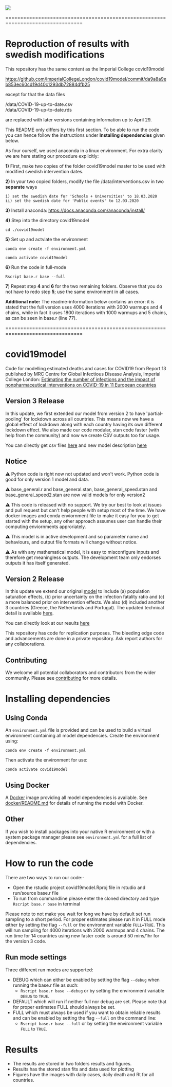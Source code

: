 ![](https://github.com/ImperialCollegeLondon/covid19model/workflows/CI/badge.svg)

================================================================================

# Reproduction of results with swedish modifications
This repository has the same content as the Imperial College covid19model 

https://github.com/ImperialCollegeLondon/covid19model/commit/da9a8a9eb853ec60cd19d40c1293db72884dfb25

except for that the data files 

/data/COVID-19-up-to-date.csv <br/>
/data/COVID-19-up-to-date.rds 

are replaced with later versions containing information up to April 29. 

This README only differs by this first section. 
To be able to run the code you can hence follow the instructions under **Installing dependencies** given below.

As four ourself, we used anaconda in a linux environment. 
For extra clarity we are here stating our procedure explicitly:

**1)** First, make two copies of the folder covid19model master to be used with modified swedish intervention dates.

**2)** In your two copied folders, modify the file /data/interventions.csv in two **separate** ways

	i) set the swedish date for 'Schools + Universities' to 18.03.2020
	ii) set the swedish date for 'Public events' to 12.03.2020
 
**3)** Install anaconda: https://docs.anaconda.com/anaconda/install/

**4)** Step into the directory covid19model

```
cd ./covid19model
```

**5)** Set up and actviate the environment

```
conda env create -f environment.yml
```
```
conda activate covid19model
```

**6)** Run the code in full-mode

```
Rscript base.r base --full
```

**7**) Repeat step **4** and **6** for the two remaining folders. Observe that you do not have to redo step **5**; use the same environment in all cases.

**Additional note:** The readme-information below contains an error: it is stated that the full version uses 4000 iterations with 2000 warmups and 4 chains, while in fact it uses 1800 iterations with 1000 warmups and 5 chains, as can be seen in base.r (line 77).

================================================================================

# covid19model
Code for modelling estimated deaths and cases for COVID19 from Report 13 published by MRC Centre for Global Infectious Disease Analysis, Imperial College London: [Estimating the number of infections and the impact of nonpharmaceutical interventions on COVID-19 in 11 European countries](https://www.imperial.ac.uk/mrc-global-infectious-disease-analysis/covid-19/report-13-europe-npi-impact/) 

## Version 3 Release
In this update, we first extended our model from version 2 to have 'partial-pooling' for lockdown across all countries. This means now we have a global effect of lockdown along with each country having its own different lockdown effect. We also made our code modular, stan code faster (with help from the community) and now we create CSV outputs too for usage. 

You can directly get csv files [here](https://mrc-ide.github.io/covid19estimates/#/download ) and new model description [here](https://arxiv.org/abs/2004.11342)

## Notice
 :warning: Python code is right now not updated and won't work. Python code is good for only version 1 model and data.
 
 :warning: base_general.r and base_general.stan, base_general_speed.stan and  	base_general_speed2.stan are now valid models for only version2

:warning: This code is released with no support. We try our best to look at issues and pull request but can't help people with setup most of the time. We have docker images and conda enviornment file to make it easy for you to get started with the setup, any other approach assumes user can handle their computing enviornments approriately.

:warning: This model is in active development and so parameter name and behaviours, and output file formats will change without notice.

:warning: As with any mathematical model, it is easy to misconfigure inputs and therefore get meaningless outputs. The development team only endorses outputs it has itself generated.

## Version 2 Release
In this update we extend our original [model](https://www.imperial.ac.uk/mrc-global-infectious-disease-analysis/covid-19/report-13-europe-npi-impact/)  to include (a) population saturation effects, (b) prior uncertainty on the infection fatality ratio and (c) a more balanced prior on intervention effects.  We also (d) included another 3 countries (Greece, the Netherlands and Portugal). The updated technical detail is available [here](https://github.com/ImperialCollegeLondon/covid19model/blob/master/Technical_description_of_Imperial_COVID_19_Model.pdf).

You can directly look at our results [here](https://imperialcollegelondon.github.io/covid19estimates)


This repository has code for replication purposes. The bleeding edge code and advancements are done in a private repository. Ask report authors for any collaborations. 

## Contributing

We welcome all potential collaborators and contributors from the wider community. Please see [contributing](contributing.md) for more details.

# Installing dependencies

## Using Conda

An `environment.yml` file is provided and can be used to build a virtual
environment containing all model dependencies. Create the environment using:
```
conda env create -f environment.yml
```

Then activate the environment for use:
```
conda activate covid19model
```

## Using Docker

A [Docker][] image providing all model dependencies is available. See
[docker/README.md](docker/) for details of running the model with Docker.

[Docker]: https://www.docker.com/

## Other

If you wish to install packages into your native R environment or with a system
package manager please see `environment.yml` for a full list of dependencies.

# How to run the code

There are two ways to run our code:-
* Open the rstudio project covid19model.Rproj file in rstudio and run/source base.r file
* To run from commandline please enter the cloned directory and type `Rscript base.r base` in terminal

Please note to not make you wait for long we have by default set run sampling to a short period. For proper estimates please run it in FULL mode either by setting the flag `--full` or the environment variable `FULL=TRUE`. This will run sampling for 4000 iterations with 2000 warmups and 4 chains. The run time for 14 countries using new faster code is around 50 mins/1hr for the version 3 code.

## Run mode settings 
Three different run modes are supported:

* DEBUG which can either be enabled by setting the flag `--debug` when running the base.r file as such: 
  * `Rscript base.r base --debug` or by setting the environment variable `DEBUG` to `TRUE`.
* DEFAULT which will run if neither full nor debug are set. Please note that for proper estimates FULL should always be set.
* FULL which must always be used if you want to obtain reliable results and can be enabled by setting the flag `--full` on the command line: 
  * `Rscript base.r base --full` or by setting the environment variable `FULL` to `TRUE`. 

# Results 
* The results are stored in two folders results and figures.
* Results has the stored stan fits and data used for plotting
* Figures have the images with daily cases, daily death and Rt for all countries.
